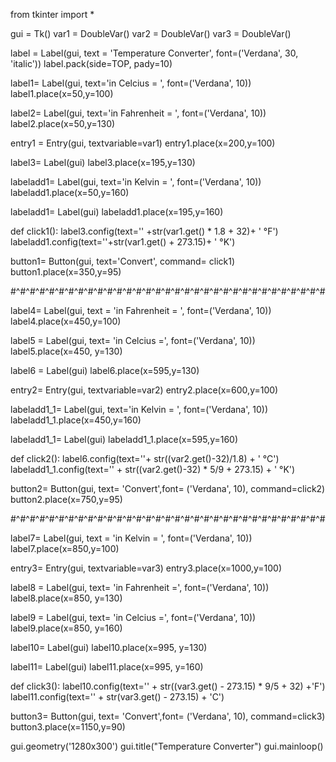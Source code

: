 
from tkinter import *

gui = Tk()
var1 = DoubleVar()
var2 = DoubleVar()
var3 = DoubleVar()

label = Label(gui, text = 'Temperature Converter', font=('Verdana', 30, 'italic'))
label.pack(side=TOP, pady=10)

label1= Label(gui, text='in Celcius       = ', font=('Verdana', 10))
label1.place(x=50,y=100)

label2= Label(gui, text='in Fahrenheit  = ', font=('Verdana', 10))
label2.place(x=50,y=130)

entry1 = Entry(gui, textvariable=var1)
entry1.place(x=200,y=100)

label3= Label(gui)
label3.place(x=195,y=130)

labeladd1= Label(gui, text='in Kelvin         = ', font=('Verdana', 10))
labeladd1.place(x=50,y=160)

labeladd1= Label(gui)
labeladd1.place(x=195,y=160)

def click1():
    label3.config(text='' +str(var1.get() * 1.8 + 32)+ ' °F')
    labeladd1.config(text=''+str(var1.get() + 273.15)+ ' °K')


button1= Button(gui, text='Convert', command= click1)
button1.place(x=350,y=95)

#^#^#^#^#^#^#^#^#^#^#^#^#^#^#^#^#^#^#^#^#^#^#^#^#^#^#^#^#^#^#^#^#

label4= Label(gui, text = 'in Fahrenheit  = ', font=('Verdana', 10))
label4.place(x=450,y=100)

label5 = Label(gui, text= 'in Celcius       =', font=('Verdana', 10))
label5.place(x=450, y=130)

label6 = Label(gui)
label6.place(x=595,y=130)

entry2= Entry(gui, textvariable=var2)
entry2.place(x=600,y=100)

labeladd1_1= Label(gui, text='in Kelvin         = ', font=('Verdana', 10))
labeladd1_1.place(x=450,y=160)

labeladd1_1= Label(gui)
labeladd1_1.place(x=595,y=160)

def click2():
    label6.config(text=''+ str((var2.get()-32)/1.8) + ' °C')
    labeladd1_1.config(text='' + str((var2.get()-32) * 5/9 + 273.15) + ' °K')

button2= Button(gui, text= 'Convert',font= ('Verdana', 10), command=click2)
button2.place(x=750,y=95)

#^#^#^#^#^#^#^#^#^#^#^#^#^#^#^#^#^#^#^#^#^#^#^#^#^#^#^#^#^#^#^#^#

label7= Label(gui, text = 'in Kelvin        = ', font=('Verdana', 10))
label7.place(x=850,y=100)

entry3= Entry(gui, textvariable=var3)
entry3.place(x=1000,y=100)

label8 = Label(gui, text= 'in Fahrenheit  =', font=('Verdana', 10))
label8.place(x=850, y=130)

label9 = Label(gui, text= 'in Celcius       =', font=('Verdana', 10))
label9.place(x=850, y=160)

label10= Label(gui)
label10.place(x=995, y=130)

label11= Label(gui)
label11.place(x=995, y=160)

def click3():
    label10.config(text='' + str((var3.get() - 273.15) * 9/5 + 32) +'F')
    label11.config(text='' + str(var3.get() - 273.15) + 'C')

button3= Button(gui, text= 'Convert',font= ('Verdana', 10), command=click3)
button3.place(x=1150,y=90)

gui.geometry('1280x300')
gui.title("Temperature Converter")
gui.mainloop()
